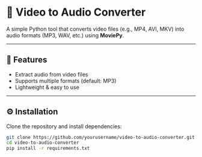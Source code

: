 # 🎵 Video to Audio Converter

A simple Python tool that converts video files (e.g., MP4, AVI, MKV) into audio formats (MP3, WAV, etc.) using **MoviePy**.

---

## 🚀 Features
- Extract audio from video files
- Supports multiple formats (default: MP3)
- Lightweight & easy to use

---

## ⚙️ Installation
Clone the repository and install dependencies:
```bash
git clone https://github.com/yourusername/video-to-audio-converter.git
cd video-to-audio-converter
pip install -r requirements.txt

